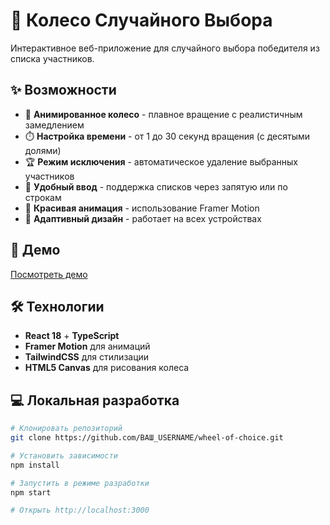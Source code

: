 # 🎡 Колесо Случайного Выбора

Интерактивное веб-приложение для случайного выбора победителя из списка участников.

## ✨ Возможности

- 🎯 **Анимированное колесо** - плавное вращение с реалистичным замедлением
- ⏱️ **Настройка времени** - от 1 до 30 секунд вращения (с десятыми долями)
- 🏆 **Режим исключения** - автоматическое удаление выбранных участников
- 📝 **Удобный ввод** - поддержка списков через запятую или по строкам
- 🎨 **Красивая анимация** - использование Framer Motion
- 📱 **Адаптивный дизайн** - работает на всех устройствах

## 🚀 Демо

[Посмотреть демо](https://uladkaliad.github.io/wheel/)

## 🛠️ Технологии

- **React 18** + **TypeScript**
- **Framer Motion** для анимаций
- **TailwindCSS** для стилизации
- **HTML5 Canvas** для рисования колеса

## 💻 Локальная разработка

```bash
# Клонировать репозиторий
git clone https://github.com/ВАШ_USERNAME/wheel-of-choice.git

# Установить зависимости
npm install

# Запустить в режиме разработки
npm start

# Открыть http://localhost:3000
```
